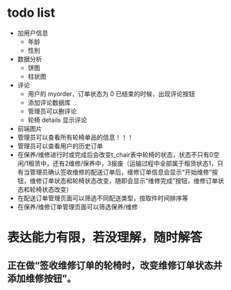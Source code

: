 # todo list

- 加用户信息
  - 年龄
  - 性别
- 数据分析
    - 饼图
    - 柱状图
- 评论
  - 用户的 myorder，订单状态为 0 已结束的时候，出现评论按钮
  - 添加评论数据库
  - 管理员可以删评论
  - 轮椅 details 显示评论
- 前端图片
- 管理员可以查看所有轮椅单品的信息！！！
- 管理员可以查看用户的历史订单
- 在保养/维修进行时或完成后会改变t_chair表中轮椅的状态，状态不只有0空闲/1租赁中，还有2维修/保养中，3报废（运输过程中全部属于租赁状态1，只有当管理员确认签收维修的配送订单后，维修订单信息会显示“开始维修”按钮，维修订单状态和轮椅状态改变，随即会显示“维修完成”按钮，维修订单状态和轮椅状态改变）
- 在配送订单管理页面可以筛选不同配送类型，按取件时间排序等
- 在保养/维修订单管理页面可以筛选保养/维修

# 表达能力有限，若没理解，随时解答
## 正在做“签收维修订单的轮椅时，改变维修订单状态并添加维修按钮”。